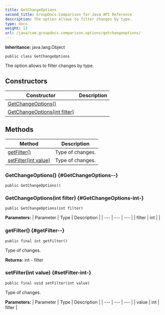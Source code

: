```yaml
---
title: GetChangeOptions
second_title: GroupDocs.Comparison for Java API Reference
description: The option allows to filter changes by type.
type: docs
weight: 13
url: /java/com.groupdocs.comparison.options/getchangeoptions/
---
```

**Inheritance:**
java.lang.Object
```
public class GetChangeOptions
```

The option allows to filter changes by type.
## Constructors

| Constructor | Description |
| --- | --- |
| [GetChangeOptions()](#GetChangeOptions--) |  |
| [GetChangeOptions(int filter)](#GetChangeOptions-int-) |  |
## Methods

| Method | Description |
| --- | --- |
| [getFilter()](#getFilter--) | Type of changes. |
| [setFilter(int value)](#setFilter-int-) | Type of changes. |
### GetChangeOptions() {#GetChangeOptions--}
```
public GetChangeOptions()
```


### GetChangeOptions(int filter) {#GetChangeOptions-int-}
```
public GetChangeOptions(int filter)
```


**Parameters:**
| Parameter | Type | Description |
| --- | --- | --- |
| filter | int |  |

### getFilter() {#getFilter--}
```
public final int getFilter()
```


Type of changes.

**Returns:**
int - filter
### setFilter(int value) {#setFilter-int-}
```
public final void setFilter(int value)
```


Type of changes.

**Parameters:**
| Parameter | Type | Description |
| --- | --- | --- |
| value | int | filter |

